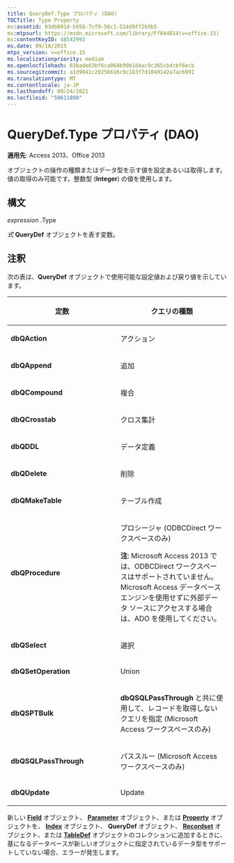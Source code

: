 ```yaml
---
title: QueryDef.Type プロパティ (DAO)
TOCTitle: Type Property
ms:assetid: 03db891d-b958-7cf9-56c1-524d9ff2b9b5
ms:mtpsurl: https://msdn.microsoft.com/library/Ff844814(v=office.15)
ms:contentKeyID: 48542993
ms.date: 09/18/2015
mtps_version: v=office.15
ms.localizationpriority: medium
ms.openlocfilehash: 63bade63bf6ca064b99b1d4ac9c365cbdcbf6ecb
ms.sourcegitcommit: a1d9041c20256616c9c183f7d1049142a7ac6991
ms.translationtype: MT
ms.contentlocale: ja-JP
ms.lasthandoff: 09/24/2021
ms.locfileid: "59611890"
---
```

# <a name="querydeftype-property-dao"></a>QueryDef.Type プロパティ (DAO)


**適用先**: Access 2013、Office 2013

オブジェクトの操作の種類またはデータ型を示す値を設定あるいは取得します。値の取得のみ可能です。整数型 (**Integer**) の値を使用します。

## <a name="syntax"></a>構文

*expression* .Type

*式* **QueryDef** オブジェクトを表す変数。

## <a name="remarks"></a>注釈

次の表は、**QueryDef** オブジェクトで使用可能な設定値および戻り値を示しています。

<table>
<colgroup>
<col style="width: 50%" />
<col style="width: 50%" />
</colgroup>
<thead>
<tr class="header">
<th><p>定数</p></th>
<th><p>クエリの種類</p></th>
</tr>
</thead>
<tbody>
<tr class="odd">
<td><p><strong>dbQAction</strong></p></td>
<td><p>アクション</p></td>
</tr>
<tr class="even">
<td><p><strong>dbQAppend</strong></p></td>
<td><p>追加</p></td>
</tr>
<tr class="odd">
<td><p><strong>dbQCompound</strong></p></td>
<td><p>複合</p></td>
</tr>
<tr class="even">
<td><p><strong>dbQCrosstab</strong></p></td>
<td><p>クロス集計</p></td>
</tr>
<tr class="odd">
<td><p><strong>dbQDDL</strong></p></td>
<td><p>データ定義</p></td>
</tr>
<tr class="even">
<td><p><strong>dbQDelete</strong></p></td>
<td><p>削除</p></td>
</tr>
<tr class="odd">
<td><p><strong>dbQMakeTable</strong></p></td>
<td><p>テーブル作成</p></td>
</tr>
<tr class="even">
<td><p><strong>dbQProcedure</strong></p></td>
<td><p>プロシージャ (ODBCDirect ワークスペースのみ)</p><p><strong>注</strong>: Microsoft Access 2013 では、ODBCDirect ワークスペースはサポートされていません。 Microsoft Access データベース エンジンを使用せずに外部データ ソースにアクセスする場合は、ADO を使用してください。</p></td>
</tr>
<tr class="odd">
<td><p><strong>dbQSelect</strong></p></td>
<td><p>選択</p></td>
</tr>
<tr class="even">
<td><p><strong>dbQSetOperation</strong></p></td>
<td><p>Union</p></td>
</tr>
<tr class="odd">
<td><p><strong>dbQSPTBulk</strong></p></td>
<td><p><strong>dbQSQLPassThrough</strong> と共に使用して、レコードを取得しないクエリを指定 (Microsoft Access ワークスペースのみ)</p></td>
</tr>
<tr class="even">
<td><p><strong>dbQSQLPassThrough</strong></p></td>
<td><p>パススルー (Microsoft Access ワークスペースのみ)</p></td>
</tr>
<tr class="odd">
<td><p><strong>dbQUpdate</strong></p></td>
<td><p>Update</p></td>
</tr>
</tbody>
</table>


新しい **[Field](field-object-dao.md)** オブジェクト、 **[Parameter](parameter-object-dao.md)** オブジェクト、または **[Property](property-object-dao.md)** オブジェクトを、 **[Index](index-object-dao.md)** オブジェクト、 **QueryDef** オブジェクト、 **[Recordset](recordset-object-dao.md)** オブジェクト、または **[TableDef](tabledef-object-dao.md)** オブジェクトのコレクションに追加するときに、基になるデータベースが新しいオブジェクトに指定されているデータ型をサポートしていない場合、エラーが発生します。

